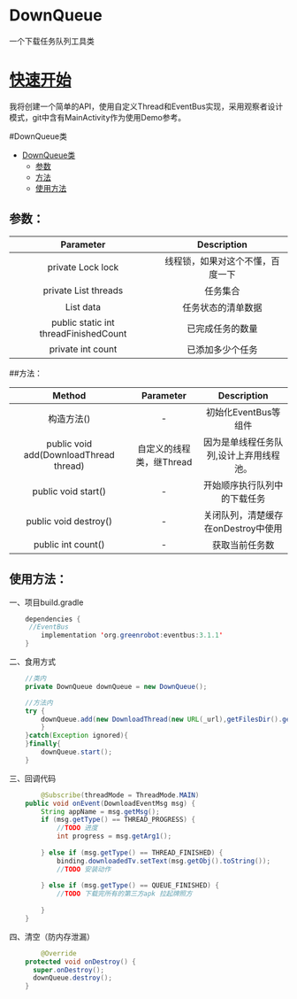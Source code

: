 # DownQueue
一个下载任务队列工具类
# [快速开始](https://github.com/Vurtex/DownQueue)

我将创建一个简单的API，使用自定义Thread和EventBus实现，采用观察者设计模式，git中含有MainActivity作为使用Demo参考。

#DownQueue类


- [DownQueue类](#downqueue类)    
  - [参数](#参数)    
  - [方法](#方法)    
  - [使用方法](#使用方法)

## 参数：

|               Parameter               |           Description            |
| :-----------------------------------: | :------------------------------: |
|           private Lock lock           | 线程锁，如果对这个不懂，百度一下 |
| private List<DownloadThread> threads  |             任务集合             |
|           List<String> data           |        任务状态的清单数据        |
| public static int threadFinishedCount |         已完成任务的数量         |
|           private int count           |         已添加多少个任务         |


##方法：

|                 Method                  |        Parameter         |               Description               |
| :-------------------------------------: | :----------------------: | :-------------------------------------: |
|               构造方法()                |            -             |          初始化EventBus等组件           |
| public void  add(DownloadThread thread) | 自定义的线程类，继Thread | 因为是单线程任务队列,设计上弃用线程池。 |
|           public void start()           |            -             |      开始顺序执行队列中的下载任务       |
|          public void destroy()          |            -             |   关闭队列，清楚缓存在onDestroy中使用   |
|           public int count()            |            -             |             获取当前任务数              |

## 使用方法：

一、项目build.gradle

```java
    dependencies {
     //EventBus
        implementation 'org.greenrobot:eventbus:3.1.1'
    }
```

二、食用方式

```java
    //类内
    private DownQueue downQueue = new DownQueue();

    //方法内
    try {
        downQueue.add(new DownloadThread(new URL(_url),getFilesDir().getAbsolutePath() + 									File.separator +ruantanzhen_apkName + ".apk"));
        }
    }catch(Exception ignored){
    }finally{
        downQueue.start();
    }

```

三、回调代码

```java
 		@Subscribe(threadMode = ThreadMode.MAIN)
    public void onEvent(DownloadEventMsg msg) {
        String appName = msg.getMsg();
        if (msg.getType() == THREAD_PROGRESS) {
          	//TODO 进度
            int progress = msg.getArg1();
           
        } else if (msg.getType() == THREAD_FINISHED) {
            binding.downloadedTv.setText(msg.getObj().toString());
            //TODO 安装动作
          	
        } else if (msg.getType() == QUEUE_FINISHED) {
            //TODO 下载完所有的第三方apk 拉起牌照方
            
        }
    }
```

四、清空（防内存泄漏）

```java
 		@Override
    protected void onDestroy() {
      super.onDestroy();
      downQueue.destroy();
    }
```


